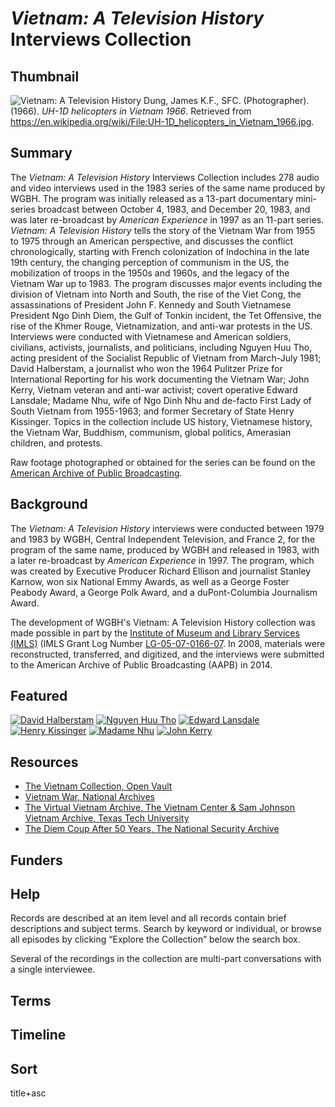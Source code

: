 # <em>Vietnam: A Television History</em> Interviews Collection 

## Thumbnail

![<em>Vietnam: A Television History</em>](https://s3.amazonaws.com/americanarchive.org/special-collections/Vietnam_tv_history.jpg "Vietnam")
Dung, James K.F., SFC. (Photographer). (1966). <em>UH-1D helicopters in Vietnam 1966</em>. Retrieved from https://en.wikipedia.org/wiki/File:UH-1D_helicopters_in_Vietnam_1966.jpg.

## Summary

The <em>Vietnam: A Television History</em> Interviews Collection includes 278 audio and video interviews used in the 1983 series of the same name produced by WGBH. The program was initially released as a 13-part documentary mini-series broadcast between October 4, 1983, and December 20, 1983, and was later re-broadcast by <em>American Experience</em> in 1997 as an 11-part series. <em>Vietnam: A Television History</em> tells the story of the Vietnam War from 1955 to 1975 through an American perspective, and discusses the conflict chronologically, starting with French colonization of Indochina in the late 19th century, the changing perception of communism in the US, the mobilization of troops in the 1950s and 1960s, and the legacy of the Vietnam War up to 1983. The program discusses major events including the division of Vietnam into North and South, the rise of the Viet Cong, the assassinations of President John F. Kennedy and South Vietnamese President Ngo Dinh Diem, the Gulf of Tonkin incident, the Tet Offensive, the rise of the Khmer Rouge, Vietnamization, and anti-war protests in the US. Interviews were conducted with Vietnamese and American soldiers, civilians, activists, journalists, and politicians, including Nguyen Huu Tho, acting president of the Socialist Republic of Vietnam from March-July 1981; David Halberstam, a journalist who won the 1964 Pulitzer Prize for International Reporting for his work documenting the Vietnam War; John Kerry, Vietnam veteran and anti-war activist; covert operative Edward Lansdale; Madame Nhu, wife of Ngo Dinh Nhu and de-facto First Lady of South Vietnam from 1955-1963; and former Secretary of State Henry Kissinger. Topics in the collection include US history, Vietnamese history, the Vietnam War, Buddhism, communism, global politics, Amerasian children, and protests. 

Raw footage photographed or obtained for the series can be found on the [American Archive of Public Broadcasting](https://americanarchive.org/catalog?f%5Baccess_types%5D%5B%5D=digitized&f%5Basset_type%5D%5B%5D=Raw+Footage&f%5Bseries_titles%5D%5B%5D=Vietnam%3A+A+Television+History&sort=title+asc). 

## Background

The <em>Vietnam: A Television History</em> interviews were conducted between 1979 and 1983 by WGBH, Central Independent Television, and France 2, for the program of the same name, produced by WGBH and released in 1983, with a later re-broadcast by <em>American Experience</em> in 1997. The program, which was created by Executive Producer Richard Ellison and journalist Stanley Karnow, won six National Emmy Awards, as well as a George Foster Peabody Award, a George Polk Award, and a duPont-Columbia Journalism Award. 

The development of WGBH's Vietnam: A Television History collection was made possible in part by the [Institute of Museum and Library Services (IMLS)](https://www.imls.gov/) (IMLS Grant Log Number [LG-05-07-0166-07](https://www.imls.gov/grants/awarded/lg-05-07-0166-07). In 2008, materials were reconstructed, transferred, and digitized, and the interviews were submitted to the American Archive of Public Broadcasting (AAPB) in 2014.

## Featured 

[![David Halberstam](https://s3.amazonaws.com/americanarchive.org/special-collections/cpb-aacip_15-br8mc8rj0f.jpg)](/catalog/cpb-aacip_15-br8mc8rj0f)
[![Nguyen Huu Tho](https://s3.amazonaws.com/americanarchive.org/special-collections/cpb-aacip_15-hx15m62f6f.jpg)](/catalog/cpb-aacip_15-hx15m62f6f)
[![Edward Lansdale](https://s3.amazonaws.com/americanarchive.org/special-collections/cpb-aacip_15-js9h41jt6c.jpg)](/catalog/cpb-aacip_15-js9h41jt6c)
[![Henry Kissinger](https://s3.amazonaws.com/americanarchive.org/special-collections/cpb-aacip_15-3r0pr7mt1w.jpg)](/catalog/cpb-aacip_15-3r0pr7mt1w)
[![Madame Nhu](https://s3.amazonaws.com/americanarchive.org/special-collections/cpb-aacip_15-gh9b56d91m.jpg)](/catalog/cpb-aacip_15-gh9b56d91m)
[![John Kerry](https://s3.amazonaws.com/americanarchive.org/special-collections/cpb-aacip_15-vm42r3pb0s.jpg)](/catalog/cpb-aacip_15-vm42r3pb0s)

## Resources

- [The Vietnam Collection, Open Vault](http://openvault.wgbh.org/collections/vietnam/interviews)
- [Vietnam War, National Archives](https://www.archives.gov/research/vietnam-war) 
- [The Virtual Vietnam Archive, The Vietnam Center & Sam Johnson Vietnam Archive, Texas Tech University](https://www.vietnam.ttu.edu/virtualarchive/)
- [The Diem Coup After 50 Years, The National Security Archive](https://nsarchive2.gwu.edu/NSAEBB/NSAEBB444/)

## Funders

## Help

Records are described at an item level and all records contain brief descriptions and subject terms. Search by keyword or individual, or browse all episodes by clicking “Explore the Collection” below the search box. 

Several of the recordings in the collection are multi-part conversations with a single interviewee.

## Terms

## Timeline

## Sort

title+asc
